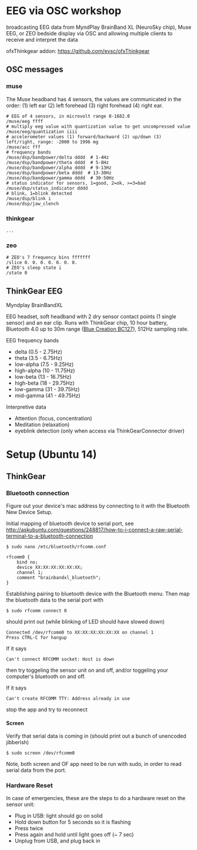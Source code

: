 
# EEG via OSC workshop

broadcasting EEG data from MyndPlay BrainBand XL (NeuroSky chip), Muse EEG, or ZEO bedside display via OSC and allowing multiple clients to receive and interpret the data

ofxThinkgear addon: https://github.com/evsc/ofxThinkgear


## OSC messages

### muse
The Muse headband has 4 sensors, the values are communicated in the order: (1) left ear (2) left forehead (3) right forehead (4) right ear. 

	# EEG of 4 sensors, in microvolt range 0-1682.0
	/muse/eeg ffff
	# multiply eeg value with quantization value to get uncompressed value
	/muse/eeg/quantization iiii
	# accelerometer values (1) forward/backward (2) up/down (3) left/right, range: -2000 to 1996 mg
	/muse/acc fff
	# frequency bands
	/muse/dsp/bandpower/delta dddd 	# 1-4Hz
	/muse/dsp/bandpower/theta dddd  # 5-8Hz
	/muse/dsp/bandpower/alpha dddd  # 9-13Hz
	/muse/dsp/bandpower/beta dddd  # 13-30Hz
	/muse/dsp/bandpower/gamma dddd  # 30-50Hz
	# status indicator for sensors, 1=good, 2=ok, >=3=bad
	/muse/dsp/status_indicator dddd
	# blink, 1=blink detected
	/muse/dsp/blink i 
	/muse/dsp/jaw_clench



### thinkgear

	... 

### zeo


	# ZEO's 7 frequency bins fffffff
	/slice 0. 0. 0. 0. 0. 0. 0. 
	# ZEO's sleep state i
	/state 0



## ThinkGear EEG

Myndplay BrainBandXL

EEG headset, soft headband with 2 dry sensor contact points (1 single sensor) and an ear clip. Runs with ThinkGear chip, 10 hour battery, Bluetooth 4.0 up to 30m range ([Blue Creation BC127](http://www.bluecreation.com/product_info.php?products_id=38)), 512Hz sampling rate.


EEG frequency bands  

* delta (0.5 - 2.75Hz)
* theta (3.5 - 6.75Hz)
* low-alpha (7.5 - 9.25Hz)
* high-alpha (10 - 11.75Hz)
* low-beta (13 - 16.75Hz)
* high-beta (18 - 29.75Hz)
* low-gamma (31 - 39.75Hz)
* mid-gamma (41 - 49.75Hz)


Interpretive data

* Attention (focus, concentration)
* Meditation (relaxation)
* eyeblink detection (only when access via ThinkGearConnector driver)



# Setup (Ubuntu 14)

## ThinkGear

### Bluetooth connection

Figure out your device's mac address by connecting to it with the Bluetooth New Device Setup.  

Initial mapping of bluetooth device to serial port, see http://askubuntu.com/questions/248817/how-to-i-connect-a-raw-serial-terminal-to-a-bluetooth-connection

	$ sudo nano /etc/bluetooth/rfcomm.conf 

	rfcomm0 {
		bind no;
		device XX:XX:XX:XX:XX:XX;
		channel	1;
		comment "brainbandxl_bluetooth";
	}

Establishing pairing to bluetooth device with the Bluetooth menu. Then map the bluetooth data to the serial port with 

	$ sudo rfcomm connect 0


should print out (while blinking of LED should have slowed down)

	Connected /dev/rfcomm0 to XX:XX:XX:XX:XX:XX on channel 1
	Press CTRL-C for hangup

If it says
	
	Can't connect RFCOMM socket: Host is down

then try toggeling the sensor unit on and off, and/or toggeling your computer's bluetooth on and off. 

If it says

	Can't create RFCOMM TTY: Address already in use

stop the app and try to reconnect


#### Screen

Verify that serial data is coming in (should print out a bunch of unencoded jibberish)

	$ sudo screen /dev/rfcomm0

Note, both screen and OF app need to be run with sudo, in order to read serial data from the port. 




### Hardware Reset

In case of emergencies, these are the steps to do a hardware reset on the sensor unit:

* Plug in USB: light should go on solid
* Hold down button for 5 seconds so it is flashing
* Press twice
* Press again and hold until light goes off (~ 7 sec)
* Unplug from USB, and plug back in